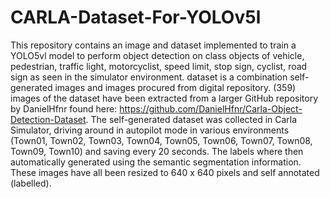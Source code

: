 # CARLA-Dataset-For-YOLOv5l
This repository contains an image and dataset implemented to train a YOLO5vl model to perform object detection on class objects of vehicle, pedestrian, traffic light, motorcyclist, speed limit, stop sign, cyclist, road sign as seen in the simulator environment.
dataset is a combination self-generated images and images procured from digital repository. (359) images of the dataset have been extracted from a larger GitHub repository by DanielHfnr found here: https://github.com/DanielHfnr/Carla-Object-Detection-Dataset. The self-generated dataset was collected in Carla Simulator, driving around in autopilot mode in various environments (Town01, Town02, Town03, Town04, Town05, Town06, Town07, Town08, Town09, Town10) and saving every 20 seconds. The labels where then automatically generated using the semantic segmentation information.
These images have all been resized to 640 x 640 pixels and self annotated (labelled).
